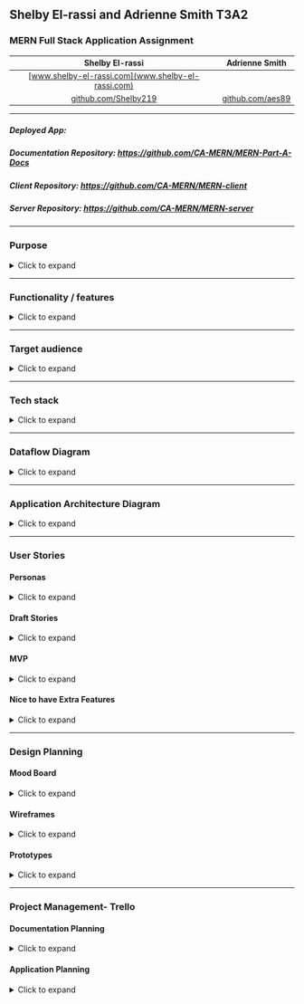 ## **Shelby El-rassi and Adrienne Smith T3A2**

### MERN Full Stack Application Assignment

|Shelby El-rassi|Adrienne Smith|
|:-------------:|:-------------:|
|[www.shelby-el-rassi.com](www.shelby-el-rassi.com)  |[]() |
|[github.com/Shelby219](https://github.com/Shelby219)  |[github.com/aes89](https://github.com/aes89) |

---

##### Deployed App: 

##### Documentation Repository: https://github.com/CA-MERN/MERN-Part-A-Docs

##### Client Repository: https://github.com/CA-MERN/MERN-client

##### Server Repository: https://github.com/CA-MERN/MERN-server

---
### Purpose
<details>
<summary>Click to expand</summary>

The purpose of this application is for users to be able to enter ingredients which are always on their grocery list/fridge with the intent to search for recipes made up from those ingredients. The idea for this web application stemmed from the situation of the first Australian lockdown of Covid19, in which stores sold out of a lot of popular and favourite grocery items of customers. An application such as this means users can input the ingredients they have currently at home and recipes including these ingredients will be displayed. Alongside this factor is the need for users to stick to a grocery budget, so they do not want to be constantly going to the store to get expensive ingredients. Also, the type of users using this app are ones that need recipe inspiration for their weekly meals, ones that search recipes based on dietary requirements and excluded ingredients, and also users that are new to the cooking scene and want to start with cooking by just utilising ingredients already at home. This app can help to minimise food waste by helping users to combine items they may not have made a meal with otherwise.

The overall goal of this application is a search application based on user ingredient lists, with the ability to save those recipes, rate and review recipes. 

</details>

---
### Functionality / features
<details>
<summary>Click to expand</summary>

#### MVP Features
* User Authentication & Account:
    * Sign up
    * Login
    * Logout
    * Edit account details in account settings.
    * Delete account.
    * Edit user preferences for diet and health labels. 
* Navigation Bar:
    * When not signed in can navigate to Sign up/login pop out windows.
    * When not signed in the other nav links forward to sign up/login pop out windows.
    * When signed in can navigate to 'My Fridge'.
    * When signed in can navigate to 'My Pantry Staples'.
    * When signed in can navigate to 'My Preferences'.
    * When signed in can click the Search Recipes button and will forward to recipe page.
* Home Page:
    * Random food joke displayed each fresh from API.
    * Get Searching Today link with either returns recipe page or link to sign up.
* My Fridge Page:
    * Can add new ingredients.
    * Can delete ingredients.
    * Can clear whole fridge list with a warning alert before submitting.
    * Predictive text on the ingredient input.
* Pantry Staples Page:
    * Starts off with default staples (like salt, pepper, olive oil, vinegar).
    * Can add new staples.
    * Can delete staples.
* Returned Recipe Search Page:
    * View list of returned recipes based on the user's fridge and pantry contents.
    * Title of the page is how many recipes the user can make.
    * Each recipe you can see name, image, prep time and rating.
    * Each recipe you can see how many ingredients you have to make it e.g. "You have 4/8 ingredients".
    * Filter feature used to filter recipes, this include diet, health labels, cuisine and prep time. 
    * Save option under each recipe to save to user's recipe collection. 
    * Maybe if recipe in users saved collection, alert on screen (change button colour).
* Single Recipe page:
    * The recipe information includes name, image, source, prep time, servings and calories per serving. 
    * Ingredients are listed.
    * Link to full directions displayed.
    * Button to save the recipe to user collection. 
    * If the recipe is in the users saved collection display data from that, else call the food API.
* Account Settings:
    * User can update their profile picture, name, email and password. 
    * Current data gets preloaded as placeholder.
    * Save button then loads and alerts the user of saved. 
* Preferences:
    * The user can set diet and health preferences which will automatically be used to filter the recipes returned. 
* Saved Recipes:
    * Each recipe you can see name, image, category, rep time and rating.
    * Return recipes in sorted categories (breakfast, lunch, dinner).
    * Filter buttons at the top to show dishes based off Breakfast, lunch, dinner, snack.
    * Click on the recipe to go to single recipe page and display recipe data from saved data.
* Smart Features:
    * Implement alternate ingredient middleware matching e.g. Cilantro = coriander if API does not have in place. 
   
#### Nice to Have Features
* Search History capture.
* Oauth with sign up and login.
* Recipes of the week on the home page.
* Different collections for saved recipes.
* Categories for ingredients in Fridge.
* Filter saved recipes by breakfast/lunch/dinner/snacks.
* User can rate a recipe.
* User can write a review on a recipe (including picture).
* Profile.


</details>

---
### Target audience
<details><summary>Click to expand</summary>

**Key Demographics**
* Gender: Anyone, predominantly women.
* Age: 20-55.
* Family status: Cooking for self, partner or dependents.
* Profession: Students, professionals and homemakers.
* Language: English.
* Main interests: cooking, health, diet, low waste, saving money, trying new things.

**Key Psychographics**
* Dislikes repetitive meals, like variety and new options.
* Dislikes spending lots of money on lots of ingredients and food waste.
* Enjoys sharing and preparing meals.

**Challenges**
* Finds it difficult to create recipes.
* Has a limited food budget or limited access to ingredients.
* Has an interest in cooking but limitations (e.g. budget, dietary restrictions, skill).

**Preferred Channels**
* Follows celebrity chefs and food themed accounts on social media.
* Searches for recipes/blogs on Google.

**Preferred Content Types**
* Articles.
* Blog posts.
* Social media posts.


</details>

---
### Tech stack
<details><summary>Click to expand</summary>

**Design and Planning**
* Trello (Planning)
* Miro (Wireframing)
* xtensio (Personas)
* Framer (Prototypes)
* Lucid Chart (Diagramming)
* Slack (Team Communication)

**Frontend**
* HTML5 
* CSS3
* React JS
* JavaScript
* JSX 
* Material-UI
* Axios (Http Requests)

**Backend**
* ExpressJS
* Node JS
* Passport (Authentication)
* Passport-JWT (Json Web Token Auth)
* Express Session (Session Tracking)
* AWS s3 (Profile Image Upload)

**Database**
* MongoDB
* Mongoose

**Testing**
* Cypress- Front-end
* Supertest- (Server Testing)
* SuperAgent (Server Testing)
* Mocha- (Testing Framework)

**Other**
* Spoonacular API For recipes
* Heroku - (Deployment Server)
* Netlify- (Deployment Client)

</details>

---
### Dataflow Diagram

<details><summary>Click to expand</summary>

[Click here to View on Lucid Chart](https://lucid.app/lucidchart/invitations/accept/63016e48-cfa5-489b-b7fc-e2e8c84311d2)


![Dataflow-Diagram](./diagrams/DFD.png)
</details>

---
### Application Architecture Diagram

<details><summary>Click to expand</summary>

[Click here to View on Lucid Chart](https://lucid.app/lucidchart/invitations/accept/8e98769d-0f56-4e25-8b80-25d8c69c2047)

![Application-Architecture-Diagram](./diagrams/aad.png)
</details>

---
### User Stories


#### Personas
<details><summary>Click to expand</summary>

![Sarah Persona](persons/sarah.png)
![Wayne Persona](persons/wayne.png)
![Liza Persona](persons/Eliza.png)
![Bez Persona](persons/bez2.png)

</details>

#### Draft Stories

<details><summary>Click to expand</summary>

* As a overall user:
    * I can go to the home page signup to create an account
    * I can login
    * I can navigate to my account settings and edit my account details
    * I can navigate to the account settings and delete the account
    * I can navigate to my dash and see what recipes I have interacted with (vote, save, reviewed) so I can quickly access/reaccess them later.
    * I can navigate to my dash and see my current groceries organised by category
    * I can navigate to my dashboard and see my current pantry staples
    * I can navigate to main interface and see 'get searching today'!
    * Once an initial search is done, I want see 'refresh again'
    * From main interface  I can make a recipe search 
    * From main interface I can navigate to my grocery lists
    * From main interface I can navigate to my saved recipes
    * I can add more groceries with predictive input
    * I can delete groceries from my list
    * I can clear all my grocery list
    * I can clear all of my grocery list
    * I can see my recipes returned search with them categories in breakfast, lunch and dinner
    * I can further filter by diet (eg vegan) and prep time
    * I can see my recipes returned via list with image, name, time and calories
    * I can click go to recipe
    * I can click a like heart on the recipe
    * On a clicked recipe page I can click the save recipe button
    * On a clicked recipe page I can view the whole recipe
    * On a clicked recipe page I can rate the recipe

</details>


#### MVP
 
<details><summary>Click to expand</summary>


##### Overall User
* As a overall user who is not logged in I can navigate to the home page and:
    * click "Login/Sign Up" and get a pop up.
    * click on any link and be prompted to log in/sign up with a popup. 

* As a overall, logged in user I can navigate to the home page and:
    * navigate to my <a href="#accsettings">account settings</a>.
    * search recipes and be redirected to <a href="#searchresults">search results</a>. 

* As a overall user I navigate to my <a id="accsettings">account settings and:</a>
    * edit my account details.
    * delete my account.

* As an overall user I can see my side navigation on all pages and:
    * navigate to <a href="#myfridge">My Fridge</a> page.
    * navigate to <a href="#mypantry">My Pantry Staples</a> page.
    * navigate to <a href="#mysaved">My Saved Recipes</a> page.
    * search recipes and be redirected to <a href="#searchresults">search results</a>.
    * navigate to the <a href="#mypreferences">My Preferences</a> page.

* As an overall user I can navigate to <a id="myfridge">My Fridge page</a> and:
    * remove all items from my list with the "Empty My Fridge" button, which will confirm my choice.
    * add ingredients to my list using predictive input.
    * remove ingredients from my list.
    * search for recipes by pressing the "search" button and be redirected to the <a href="#searchresults">results</a> page.
  
* As an overall user I can navigate to <a id="mypantry">My Pantry Staples page</a> and:
    * add a pantry staple.
    * delete a pantry staple.

* As an overall user I can navigate to <a id="mysaved">My Saved Recipes page</a> and:
    * view my saved recipes with their name, category and preparation time.
    * delete a saved recipe
    * navigate to a <a href="#single">single recipe's</a> page.

* As an overall user, when redirected to the <a id="searchresults">search result</a> page I can:
    * view returned results with their name, category and preparation time.
    * navigate to a <a href="#single">single recipe's</a> page.
    * filter results with the filter button, returning a pop up with filter choices.
    * click save recipe
    
* As an overall user I can navigate to a <a id="single">single recipe page</a> and:
    * view full details of a recipe including original web address, average user rating, category, preparation time, servings, calories, ingredients, link to full directions and photo.
    * navigate to the original web address.
    * view how many ingredients I have and how many are required (ie "You have 7/10 required ingredients").

* As an overall user I can navigate to <a id="mypreferences">My Preferences page</a> and:
    * enter/update preferred dietary requirements (e.g. vegetarian).
    * enter/update preferred dietary restrictions (e.g. no nuts).

##### Sarah 
* As a mother and busy worker…
    * I would like to have a tool where I can utilise my current groceries to the fullest.
    * I would like to find some recipe variety for my family.
    * I would like to be able to filter via prep time in case I want a quick and easy recipe.
    * I would like a tool that is simple and easy to use.
    * I would like to see my saved recipes so I can use them another time if I like them.
    * I would like to filter via gluten free due to my child’s allergies.
    * I would like to see the nutrient values in the recipes as I am health conscious.

##### Wayne 
* As a full-time worker and novice chef...
    * I would like to view times on recipes when deciding what to try to cook.
    * I would like a simple interface without confusing options.
    * I would like the app to remember my items so I do not need to repeatedly enter staples.
    * I would like to see how many ingredients are missing when selecting a recipe.
    
##### Eliza 
* As a student and vegetarian…
    * I would like to have a tool to find recipe inspiration with my favourite ingredients.
    * I would also like a tool to find dishes with alternatives to my favourite ingredients.
    * I would like to be able to filter recipes based on my dietary needs as a vegetarian.
  
##### Bez 
* As a chef with an egg surplus, an interest in learning different ways to cook them and some extra time for cooking...
    * I would like to save recipes for later.
    * I would like to see how many more ingredients I need without reading the whole recipe.
    * I would like to filter searches by how long a recipe takes, for when I have more/less time.


</details>


#### Nice to have Extra Features
 
<details><summary>Click to expand</summary>

* As a overall user who is not logged in I can navigate to the home page and:
    * login/sign up using Google Oauth.

* As a overall user I can navigate to home page and:
    * View some highlighted recipes of the week.

* As an overall user, when redirected to the <a id="searchresults">search result</a> page I can:
    * view returned results as above along with average star rating. 
    * Click save recipe and be prompted to save to a collection.

* As an overall user I can navigate to <a id="mysaved">My Saved Recipes page</a> and:
    * View my recipe collections
    * Create a new collection
    * Edit a collection
    * Delete a collection

* As an overall user I can navigate to <a id="myfridge">My Fridge page</a> and:
    * View all my ingredients by category
  
* As an overall user I can navigate to a <a id="single">single recipe page</a> and:
    * view recipe as above, along with the average star rating.
    * view written all written reviews at bottom of recipe.
    * Click review recipe, and pop out window comes up to write a review and add a star rating. 
    
</details>

---
### Design Planning

#### Mood Board

<details><summary>Click to expand</summary>

![Mood board](./diagrams/moodboard.png)

</details>

#### Wireframes

<details><summary>Click to expand</summary>

[Click here to View on Miro](https://miro.com/app/board/o9J_led5nw4=/)

#### Mobile
![Mobile Wireframe 1](wireframes/v1/mobilewv1.jpg)    
#### Tablet
![Tablet Wireframe 1](wireframes/v1/tablet.jpg)
#### Desktop
![Desktop Wireframe 1](wireframes/v1/desktop.jpg)
#### Nav and Footer
![Nav and Footer](wireframes/v1/nav_footer.jpg)
#### Pop Out Windows
![Pop Out Windows](wireframes/v1/pop_out.jpg)

</details>
        

#### Prototypes

<details><summary>Click to expand</summary>

[Click here to View on Framer](https://framer.com/projects/Mockups-Prototypes--gQTgOBRzoQePnxdnXfiq-51eZf)

#### Home
![Home](prototypes/home.png)
![Fridge](prototypes/fridge.png)
![pantry](prototypes/pantry.png)     
![browse](prototypes/browse.png)   
![saved-recipes](prototypes/saved-recipes.png)  
![single-recipes](prototypes/single-recipe.png)  
![preferences](prototypes/pref.png)  
![settings](prototypes/settings.png)  
![pop-outs](prototypes/pop-outs.png)  

</details>

---
### Project Management- Trello

#### Documentation Planning

<details><summary>Click to expand</summary>

![Trello Screen Shot 1](screenshots/trello1.png)
![Trello Screen Shot 2](screenshots/trello2.png)
![Trello Screen Shot 3](screenshots/trello3.png)
![Trello Screen Shot 4](screenshots/trello4.png)
![Trello Screen Shot 5](screenshots/trello5.png)
![Trello Screen Shot 5](screenshots/trello8.png)
</details>

#### Application Planning

<details><summary>Click to expand</summary>

![Trello Screen Shot 6](screenshots/trello6.png)
![Trello Screen Shot 7](screenshots/trello7.png)
![Trello Screen Shot 7](screenshots/trello9.png)
![Trello Screen Shot 7](screenshots/trello10.png)
![Trello Screen Shot 7](screenshots/trello11.png)
</details>
